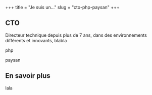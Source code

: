 +++
title = "Je suis un..."
slug = "cto-php-paysan"
+++


## CTO

Directeur technique depuis plus de 7 ans, dans des environnements différents et innovants, blabla


php

paysan

## En savoir plus

lala
